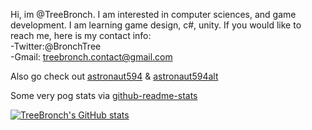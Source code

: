 Hi, im @TreeBronch. I am interested in computer sciences, and game development.
I am learning game design, c#, unity.
If you would like to reach me, here is my contact info:  
-Twitter:@BronchTree  
-Gmail: treebronch.contact@gmail.com  

Also go check out [astronaut594](https://github.com/astronaut594) & [astronaut594alt](https://github.com/astronaut594)

Some very pog stats via [github-readme-stats](https://github.com/anuraghazra/github-readme-stats)


[![TreeBronch's GitHub stats](https://github-readme-stats.vercel.app/api?username=treebronch)](https://github.com/anuraghazra/github-readme-stats)



<!---
TreeBronch/TreeBronch is a ✨ special ✨ repository because its `README.md` (this file) appears on your GitHub profile.
You can click the Preview link to take a look at your changes.
--->
